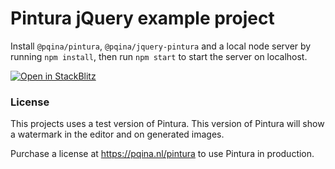 # Pintura jQuery example project

Install `@pqina/pintura`, `@pqina/jquery-pintura` and a local node server by running `npm install`, then run `npm start` to start the server on localhost.

[![Open in StackBlitz](https://developer.stackblitz.com/img/open_in_stackblitz.svg)](https://stackblitz.com/github/pqina/pintura-example-jquery?file=index.html)


### License

This projects uses a test version of Pintura. This version of Pintura will show a watermark in the editor and on generated images.

Purchase a license at https://pqina.nl/pintura to use Pintura in production.
